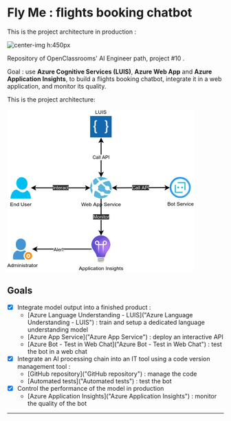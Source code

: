 # Fly Me : flights booking chatbot

This is the project architecture in production :

![center-img h:450px](https://user.oc-static.com/upload/2019/10/24/15719…e%CC%81cran%202019-10-24%20a%CC%80%2014.14.41.png)

Repository of OpenClassrooms' AI Engineer path, project #10 .

Goal : use **Azure Cognitive Services (LUIS)**, **Azure Web App** and **Azure Application Insights**, to build a flights booking chatbot, integrate it in a web application, and monitor its quality.

This is the project architecture:

![center-img h:450px](media/architecture.drawio.png "Current MVP architecture")

## Goals

-   [x] Integrate model output into a finished product :
    -   [Azure Language Understanding - LUIS]("Azure Language Understanding - LUIS") : train and setup a dedicated language understanding model
    -   [Azure App Service]("Azure App Service") : deploy an interactive API
    -   [Azure Bot - Test in Web Chat]("Azure Bot - Test in Web Chat") : test the bot in a web chat
-   [x] Integrate an AI processing chain into an IT tool using a code version management tool :
    -   [GitHub repository]("GitHub repository") : manage the code
    -   [Automated tests]("Automated tests") : test the bot
-   [x] Control the performance of the model in production
    -   [Azure Application Insights]("Azure Application Insights") : monitor the quality of the bot

---